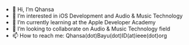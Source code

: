 - 👋 Hi, I’m Qhansa
- 👀 I’m interested in iOS Development and Audio & Music Technology
- 🌱 I’m currently learning at the Apple Developer Academy
- 💞️ I’m looking to collaborate on Audio & Music Technology field
- 📫 How to reach me: Qhansa(dot)Bayu(dot)ID(at)ieee(dot)org

<!---
Qhansa/Qhansa is a ✨ special ✨ repository because its `README.md` (this file) appears on your GitHub profile.
You can click the Preview link to take a look at your changes.
--->
